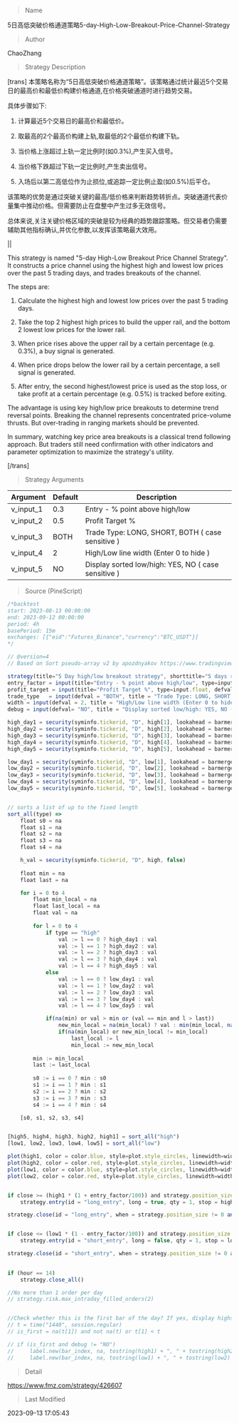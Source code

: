 
> Name

5日高低突破价格通道策略5-day-High-Low-Breakout-Price-Channel-Strategy

> Author

ChaoZhang

> Strategy Description



[trans]
本策略名称为“5日高低突破价格通道策略”。该策略通过统计最近5个交易日的最高价和最低价构建价格通道,在价格突破通道时进行趋势交易。

具体步骤如下:

1. 计算最近5个交易日的最高价和最低价。

2. 取最高的2个最高价构建上轨,取最低的2个最低价构建下轨。

3. 当价格上涨超过上轨一定比例时(如0.3%),产生买入信号。

4. 当价格下跌超过下轨一定比例时,产生卖出信号。 

5. 入场后以第二高低位作为止损位,或追踪一定比例止盈(如0.5%)后平仓。

该策略的优势是通过突破关键的最高/低价格来判断趋势转折点。突破通道代表价量集中推动价格。但需要防止在盘整中产生过多无效信号。

总体来说,关注关键价格区域的突破是较为经典的趋势跟踪策略。但交易者仍需要辅助其他指标确认,并优化参数,以发挥该策略最大效用。


||

This strategy is named "5-day High-Low Breakout Price Channel Strategy". It constructs a price channel using the highest high and lowest low prices over the past 5 trading days, and trades breakouts of the channel.

The steps are:

1. Calculate the highest high and lowest low prices over the past 5 trading days. 

2. Take the top 2 highest high prices to build the upper rail, and the bottom 2 lowest low prices for the lower rail.

3. When price rises above the upper rail by a certain percentage (e.g. 0.3%), a buy signal is generated.

4. When price drops below the lower rail by a certain percentage, a sell signal is generated.

5. After entry, the second highest/lowest price is used as the stop loss, or take profit at a certain percentage (e.g. 0.5%) is tracked before exiting.

The advantage is using key high/low price breakouts to determine trend reversal points. Breaking the channel represents concentrated price-volume thrusts. But over-trading in ranging markets should be prevented. 

In summary, watching key price area breakouts is a classical trend following approach. But traders still need confirmation with other indicators and parameter optimization to maximize the strategy's utility.

[/trans]

> Strategy Arguments



|Argument|Default|Description|
|----|----|----|
|v_input_1|0.3|Entry - % point above high/low|
|v_input_2|0.5|Profit Target %|
|v_input_3|BOTH|Trade Type: LONG, SHORT, BOTH ( case sensitive )|
|v_input_4|2|High/Low line width (Enter 0 to hide )|
|v_input_5|NO|Display sorted low/high: YES, NO ( case sensitive )|


> Source (PineScript)

``` javascript
/*backtest
start: 2023-08-13 00:00:00
end: 2023-09-12 00:00:00
period: 4h
basePeriod: 15m
exchanges: [{"eid":"Futures_Binance","currency":"BTC_USDT"}]
*/

// @version=4
// Based on Sort pseudo-array v2 by apozdnyakov https://www.tradingview.com/script/IUlIoSnA-Sort-pseudo-array-v2/

strategy(title="5 Day high/low breakout strategy", shorttitle="5 days range breakout", overlay=true)
entry_factor = input(title="Entry - % point above high/low", type=input.float, defval=0.3, minval=0, maxval=5)
profit_target = input(title="Profit Target %", type=input.float, defval=0.5, minval=0, maxval=5)
trade_type   = input(defval = "BOTH", title = "Trade Type: LONG, SHORT, BOTH ( case sensitive )", type = input.string)
width = input(defval = 2, title = "High/Low line width (Enter 0 to hide )", type = input.integer, minval=0, maxval=5)
debug = input(defval= "NO", title = "Display sorted low/high: YES, NO ( case sensitive )", type = input.string)

high_day1 = security(syminfo.tickerid, "D", high[1], lookahead = barmerge.lookahead_on)
high_day2 = security(syminfo.tickerid, "D", high[2], lookahead = barmerge.lookahead_on)
high_day3 = security(syminfo.tickerid, "D", high[3], lookahead = barmerge.lookahead_on)
high_day4 = security(syminfo.tickerid, "D", high[4], lookahead = barmerge.lookahead_on)
high_day5 = security(syminfo.tickerid, "D", high[5], lookahead = barmerge.lookahead_on)

low_day1 = security(syminfo.tickerid, "D", low[1], lookahead = barmerge.lookahead_on)
low_day2 = security(syminfo.tickerid, "D", low[2], lookahead = barmerge.lookahead_on)
low_day3 = security(syminfo.tickerid, "D", low[3], lookahead = barmerge.lookahead_on)
low_day4 = security(syminfo.tickerid, "D", low[4], lookahead = barmerge.lookahead_on)
low_day5 = security(syminfo.tickerid, "D", low[5], lookahead = barmerge.lookahead_on)


// sorts a list of up to the fixed length
sort_all(type) =>
	float s0 = na
	float s1 = na
	float s2 = na
	float s3 = na
	float s4 = na

    h_val = security(syminfo.tickerid, "D", high, false)
	
	float min = na
	float last = na

	for i = 0 to 4
		float min_local = na
		float last_local = na
		float val = na
		
		for l = 0 to 4
    		if type == "high"
    		    val := l == 0 ? high_day1 : val
                val := l == 1 ? high_day2 : val
		        val := l == 2 ? high_day3 : val
    		    val := l == 3 ? high_day4 : val
	    	    val := l == 4 ? high_day5 : val
            else
    		    val := l == 0 ? low_day1 : val
	    	    val := l == 1 ? low_day2 : val
		        val := l == 2 ? low_day3 : val
    		    val := l == 3 ? low_day4 : val
	    	    val := l == 4 ? low_day5 : val

			if(na(min) or val > min or (val == min and l > last))
				new_min_local = na(min_local) ? val : min(min_local, na(min) ? val : max(min, val))
				if(na(min_local) or new_min_local != min_local)
					last_local := l
					min_local := new_min_local
		
		min := min_local
		last := last_local
		
		s0 := i == 0 ? min : s0
		s1 := i == 1 ? min : s1
		s2 := i == 2 ? min : s2
		s3 := i == 3 ? min : s3
		s4 := i == 4 ? min : s4

	[s0, s1, s2, s3, s4]


[high5, high4, high3, high2, high1] = sort_all("high")
[low1, low2, low3, low4, low5] = sort_all("low")

plot(high1, color = color.blue, style=plot.style_circles, linewidth=width)
plot(high2, color = color.red, style=plot.style_circles, linewidth=width)
plot(low1, color = color.blue, style=plot.style_circles, linewidth=width)
plot(low2, color = color.red, style=plot.style_circles, linewidth=width)


if close >= (high1 * (1 + entry_factor/100)) and strategy.position_size == 0 and hour <= 12
    strategy.entry(id = "long_entry", long = true, qty = 1, stop = high2)

strategy.close(id = "long_entry", when = strategy.position_size != 0 and (close < high2  or close > high1 * (1 + (entry_factor + profit_target)/100)))


if close <= (low1 * (1 - entry_factor/100)) and strategy.position_size == 0 and hour <= 12
    strategy.entry(id = "short_entry", long = false, qty = 1, stop = low2)

strategy.close(id = "short_entry", when = strategy.position_size != 0 and (close > low2  or close < low1 * (1 - (entry_factor + profit_target)/100)))
    

if (hour == 14)
    strategy.close_all()

//No more than 1 order per day
// strategy.risk.max_intraday_filled_orders(2)


//Check whether this is the first bar of the day? If yes, display highs for last 5 days
// t = time("1440", session.regular)
// is_first = na(t[1]) and not na(t) or t[1] < t

// if (is_first and debug != "NO")  
//     label.new(bar_index, na, tostring(high1) + ", " + tostring(high2) + ", " + tostring(high3) + ", " + tostring(high4) + ", " + tostring(high5), style=label.style_cross, yloc=yloc.abovebar)
//     label.new(bar_index, na, tostring(low1) + ", " + tostring(low2) + ", " + tostring(low3) + ", " + tostring(low4) + ", " + tostring(low5), style=label.style_cross, yloc=yloc.belowbar)

```

> Detail

https://www.fmz.com/strategy/426607

> Last Modified

2023-09-13 17:05:43
